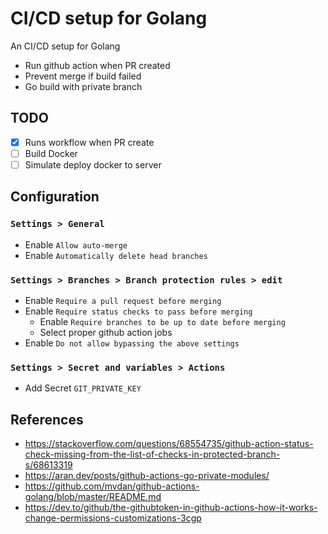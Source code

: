 # CI/CD setup for Golang

An CI/CD setup for Golang

- Run github action when PR created
- Prevent merge if build failed
- Go build with private branch

## TODO
- [x] Runs workflow when PR create
- [ ] Build Docker
- [ ] Simulate deploy docker to server

## Configuration

### `Settings > General`

- Enable `Allow auto-merge`
- Enable `Automatically delete head branches`

### `Settings > Branches > Branch protection rules > edit`

- Enable `Require a pull request before merging`
- Enable `Require status checks to pass before merging`
  - Enable `Require branches to be up to date before merging`
  - Select proper github action jobs
- Enable `Do not allow bypassing the above settings`

### `Settings > Secret and variables > Actions` 
- Add Secret `GIT_PRIVATE_KEY`

## References
- https://stackoverflow.com/questions/68554735/github-action-status-check-missing-from-the-list-of-checks-in-protected-branch-s/68613319
- https://aran.dev/posts/github-actions-go-private-modules/
- https://github.com/mvdan/github-actions-golang/blob/master/README.md
- https://dev.to/github/the-githubtoken-in-github-actions-how-it-works-change-permissions-customizations-3cgp